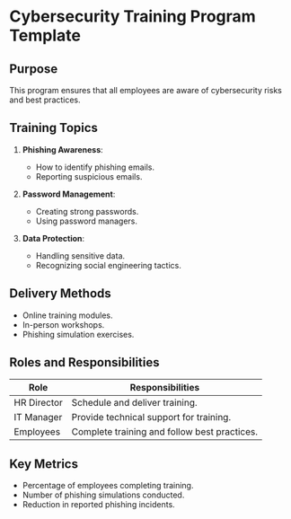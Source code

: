 # Cybersecurity Training Program Template

## Purpose
This program ensures that all employees are aware of cybersecurity risks and best practices.

## Training Topics
1. **Phishing Awareness**:  
   - How to identify phishing emails.  
   - Reporting suspicious emails.  

2. **Password Management**:  
   - Creating strong passwords.  
   - Using password managers.  

3. **Data Protection**:  
   - Handling sensitive data.  
   - Recognizing social engineering tactics.  

## Delivery Methods
- Online training modules.  
- In-person workshops.  
- Phishing simulation exercises.  

## Roles and Responsibilities
| Role | Responsibilities |
|------|------------------|
| HR Director | Schedule and deliver training. |
| IT Manager | Provide technical support for training. |
| Employees | Complete training and follow best practices. |

## Key Metrics
- Percentage of employees completing training.  
- Number of phishing simulations conducted.  
- Reduction in reported phishing incidents.  
